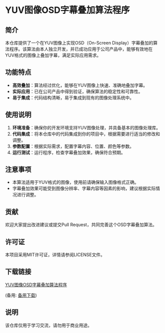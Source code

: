 # YUV图像OSD字幕叠加算法程序

## 简介

本仓库提供了一个在YUV图像上实现OSD（On-Screen Display）字幕叠加的算法程序。该算法由本人独立开发，并已成功应用于公司产品中，能够有效地在YUV格式的图像上叠加字幕，满足实际应用需求。

## 功能特点

- **高效叠加**：算法经过优化，能够在YUV图像上快速、准确地叠加字幕。
- **实际应用**：已在公司产品中得到验证，确保算法的稳定性和可靠性。
- **易于集成**：代码结构清晰，易于集成到现有的图像处理系统中。

## 使用说明

1. **环境准备**：确保你的开发环境支持YUV图像处理，并具备基本的图像处理库。
2. **代码集成**：将本仓库中的代码集成到你的项目中，根据需要进行适当的修改和调整。
3. **参数配置**：根据实际需求，配置字幕内容、位置、颜色等参数。
4. **运行测试**：运行程序，检查字幕叠加效果，确保符合预期。

## 注意事项

- 本算法适用于YUV格式的图像，使用前请确保输入图像格式正确。
- 字幕叠加效果可能受到图像分辨率、字幕内容等因素的影响，建议根据实际情况进行调整。

## 贡献

欢迎大家提出改进建议或提交Pull Request，共同完善这个OSD字幕叠加算法。

## 许可证

本项目采用MIT许可证，详情请参阅LICENSE文件。

## 下载链接
[YUV图像OSD字幕叠加算法程序](https://pan.quark.cn/s/b714b8acdd96) 

(备用: [备用下载](https://pan.baidu.com/s/13B4SIU3Y21X4xS1ybJLvJQ?pwd=1234))

## 说明

该仓库仅用于学习交流，请勿用于商业用途。
